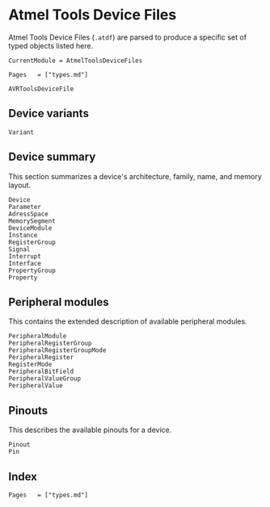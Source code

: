 # Atmel Tools Device Files

Atmel Tools Device Files (`.atdf`) are parsed to produce a specific set of typed objects listed here.


```@meta
CurrentModule = AtmelToolsDeviceFiles
```

```@contents
Pages   = ["types.md"]
```

```@docs
AVRToolsDeviceFile
```

## Device variants
```@docs
Variant
```

## Device summary

This section summarizes a device's architecture, family, name, and memory layout.

```@docs
Device
Parameter
AdressSpace
MemorySegment
DeviceModule
Instance
RegisterGroup
Signal
Interrupt
Interface
PropertyGroup
Property
```

## Peripheral modules
This contains the extended description of available peripheral modules.
```@docs
PeripheralModule
PeripheralRegisterGroup
PeripheralRegisterGroupMode
PeripheralRegister
RegisterMode
PeripheralBitField
PeripheralValueGroup
PeripheralValue
```

## Pinouts
This describes the available pinouts for a device.
```@docs
Pinout
Pin
```

## Index
```@index
Pages   = ["types.md"]
```
